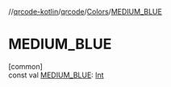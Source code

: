 //[qrcode-kotlin](../../../index.md)/[qrcode](../index.md)/[Colors](index.md)/[MEDIUM_BLUE](-m-e-d-i-u-m_-b-l-u-e.md)

# MEDIUM_BLUE

[common]\
const val [MEDIUM_BLUE](-m-e-d-i-u-m_-b-l-u-e.md): [Int](https://kotlinlang.org/api/latest/jvm/stdlib/kotlin/-int/index.html)
